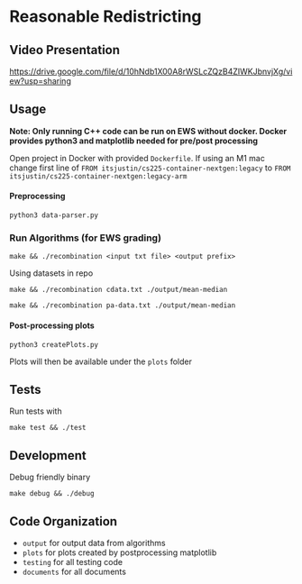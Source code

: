 # Reasonable Redistricting

## Video Presentation
https://drive.google.com/file/d/10hNdb1X00A8rWSLcZQzB4ZIWKJbnvjXg/view?usp=sharing

## Usage

**Note: Only running C++ code can be run on EWS without docker. Docker provides python3 and matplotlib needed for pre/post processing**

Open project in Docker with provided `Dockerfile`. If using an M1 mac change first line of `FROM itsjustin/cs225-container-nextgen:legacy` to `FROM itsjustin/cs225-container-nextgen:legacy-arm`

#### Preprocessing
```
python3 data-parser.py
```

### **Run Algorithms (for EWS grading)**
```
make && ./recombination <input txt file> <output prefix>
```

Using datasets in repo
```
make && ./recombination cdata.txt ./output/mean-median
```
```
make && ./recombination pa-data.txt ./output/mean-median
```

#### Post-processing plots
```
python3 createPlots.py
```
Plots will then be available under the `plots` folder

## Tests
Run tests with
```
make test && ./test
```

## Development
Debug friendly binary
```
make debug && ./debug
```


## Code Organization
- `output` for output data from algorithms
- `plots` for plots created by postprocessing matplotlib
- `testing` for all testing code
- `documents` for all documents